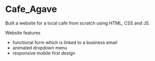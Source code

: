# Cafe_Agave
Built a website for a local cafe from scratch using HTML, CSS and JS. 

Website features 
- functional form which is linked to a business email 
- animated dropdown menu 
- responsive mobile first design 
